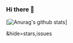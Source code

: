 ### Hi there 👋
[![Anurag's github stats](https://github-readme-stats.vercel.app/api?username=sugyeong-yu&theme=onedark&show_icons=True)]

&hide=stars,issues
<!--
**sugyeong-yu/sugyeong-yu** is a ✨ _special_ ✨ repository because its `README.md` (this file) appears on your GitHub profile.

Here are some ideas to get you started:

- 🔭 I’m currently working on ...
- 🌱 I’m currently learning ...
- 👯 I’m looking to collaborate on ...
- 🤔 I’m looking for help with ...
- 💬 Ask me about ...
- 📫 How to reach me: ...
- 😄 Pronouns: ...
- ⚡ Fun fact: ...
-->

